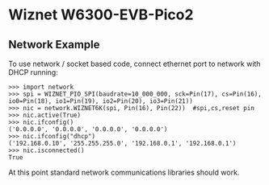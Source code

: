 # Wiznet W6300-EVB-Pico2

## Network Example

To use network / socket based code, connect ethernet port to network with DHCP running:

```
>>> import network
>>> spi = WIZNET_PIO_SPI(baudrate=10_000_000, sck=Pin(17), cs=Pin(16), io0=Pin(18), io1=Pin(19), io2=Pin(20), io3=Pin(21))
>>> nic = network.WIZNET6K(spi, Pin(16), Pin(22))  #spi,cs,reset pin
>>> nic.active(True)
>>> nic.ifconfig()
('0.0.0.0', '0.0.0.0', '0.0.0.0', '0.0.0.0')
>>> nic.ifconfig("dhcp")
('192.168.0.10', '255.255.255.0', '192.168.0.1', '192.168.0.1')
>>> nic.isconnected()
True
```
At this point standard network communications libraries should work.

